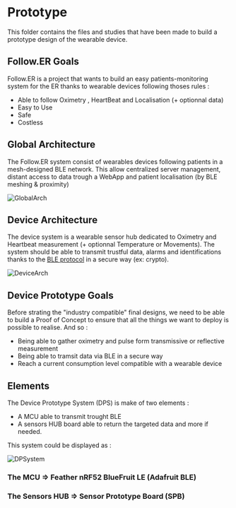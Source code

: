 # Prototype

This folder contains the files and studies that have been made to build a prototype design of the wearable device.

## Follow.ER Goals

 Follow.ER is a project that wants to build an easy patients-monitoring system for the ER thanks to wearable devices following thoses rules :
 
 - Able to follow Oximetry , HeartBeat and Localisation  (+ optionnal data)
 - Easy to Use
 - Safe
 - Costless

## Global Architecture

The Follow.ER system consist of wearables devices following patients in a mesh-designed BLE network. This allow centralized server management, distant access to data trough a WebApp and patient localisation (by BLE meshing & proximity)

![GlobalArch](https://tof.cx/images/2019/10/11/c6c83df04b66c02350eef43009cafc8b.png)

## Device Architecture

The device system is a wearable sensor hub dedicated to Oximetry and Heartbeat measurement (+ optionnal Temperature or Movements). The system should be able to transmit trustful data, alarms and identifications thanks to the [BLE protocol]() in a secure way (ex: crypto).

![DeviceArch](https://tof.cx/images/2019/10/11/bb2a043a4df29cc7149559e702aebc85.png)

## Device Prototype Goals

Before strating the "industry compatible" final designs, we need to be able to build a Proof of Concept to ensure that all the things we want to deploy is possible to realise. And so :

 - Being able to gather oximetry and pulse form transmissive or reflective measurement
 - Being able to tramsit data via BLE in a secure way 
 - Reach a current consumption level compatible with a wearable device

## Elements

The Device Prototype System (DPS) is make of two elements :

 - A MCU able to transmit trought BLE
 - A sensors HUB board able to return the targeted data and more if needed. 
 
 This system could be displayed as :
 
 ![DPSystem](https://tof.cx/images/2019/10/11/0f6a248f9ba60e40c8a29580ea7357eb.png)

### The MCU => Feather nRF52 BlueFruit LE (Adafruit BLE)

### The Sensors HUB => Sensor Prototype Board (SPB)
